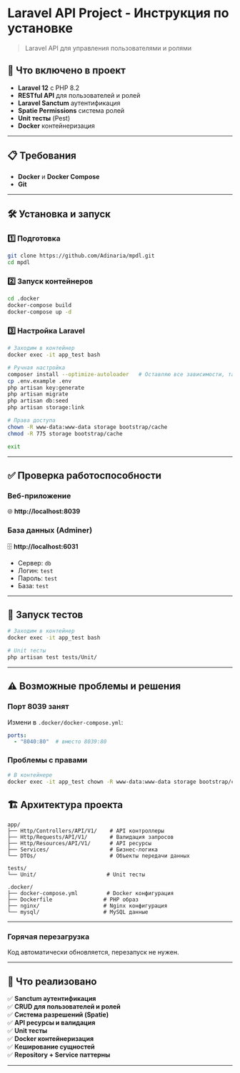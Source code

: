 # Laravel API Project - Инструкция по установке

> Laravel API для управления пользователями и ролями

## 🎯 Что включено в проект

- **Laravel 12** с PHP 8.2
- **RESTful API** для пользователей и ролей
- **Laravel Sanctum** аутентификация  
- **Spatie Permissions** система ролей
- **Unit тесты** (Pest)
- **Docker** контейнеризация

---

## 📋 Требования

- **Docker** и **Docker Compose**
- **Git**

---

## 🛠️ Установка и запуск

### 1️⃣ Подготовка

```bash
git clone https://github.com/Adinaria/mpdl.git
cd mpdl
```

### 2️⃣ Запуск контейнеров

```bash
cd .docker
docker-compose build
docker-compose up -d
```

### 3️⃣ Настройка Laravel

```bash
# Заходим в контейнер
docker exec -it app_test bash

# Ручная настройка
composer install --optimize-autoloader   # Оставляю все зависимости, так как возможно нужно будет локально запустить тесты (сборку для прода отдельную не делал)
cp .env.example .env
php artisan key:generate
php artisan migrate
php artisan db:seed
php artisan storage:link

# Права доступа
chown -R www-data:www-data storage bootstrap/cache
chmod -R 775 storage bootstrap/cache

exit
```

---

## ✅ Проверка работоспособности

### Веб-приложение
🌐 **http://localhost:8039**

### База данных (Adminer)
🗄️ **http://localhost:6031**
- Сервер: `db`
- Логин: `test`
- Пароль: `test`
- База: `test`

---

## 🧪 Запуск тестов

```bash
# Заходим в контейнер
docker exec -it app_test bash

# Unit тесты
php artisan test tests/Unit/

```

---

## ⚠️ Возможные проблемы и решения

### Порт 8039 занят
Измени в `.docker/docker-compose.yml`:
```yaml
ports:
  - "8040:80"  # вместо 8039:80
```

### Проблемы с правами
```bash
# В контейнере
docker exec -it app_test chown -R www-data:www-data storage bootstrap/cache
```

## 🏗️ Архитектура проекта

```
app/
├── Http/Controllers/API/V1/    # API контроллеры
├── Http/Requests/API/V1/       # Валидация запросов
├── Http/Resources/API/V1/      # API ресурсы
├── Services/                   # Бизнес-логика
└── DTOs/                       # Объекты передачи данных

tests/
└── Unit/                      # Unit тесты

.docker/
├── docker-compose.yml         # Docker конфигурация
├── Dockerfile                # PHP образ
├── nginx/                    # Nginx конфигурация
└── mysql/                    # MySQL данные
```

---

### Горячая перезагрузка
Код автоматически обновляется, перезапуск не нужен.

---

## 📝 Что реализовано

✅ **Sanctum аутентификация**  
✅ **CRUD для пользователей и ролей**  
✅ **Система разрешений (Spatie)**  
✅ **API ресурсы и валидация**  
✅ **Unit тесты**  
✅ **Docker контейнеризация**  
✅ **Кеширование сущностей**  
✅ **Repository + Service паттерны**  

---
